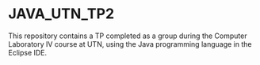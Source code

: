 # JAVA_UTN_TP2
This repository contains a TP completed as a group during the Computer Laboratory IV course at UTN, using the Java programming language in the Eclipse IDE.
